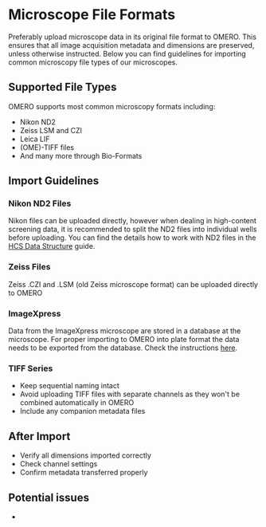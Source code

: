 # Microscope File Formats

Preferably upload microscope data in its original file format to OMERO. This ensures that all image acquisition metadata and dimensions are preserved, unless otherwise instructed. Below you can find guidelines for importing common microscopy file types of our microscopes.

## Supported File Types

OMERO supports most common microscopy formats including:

   - Nikon ND2
   - Zeiss LSM and CZI
   - Leica LIF
   - (OME)-TIFF files
   - And many more through Bio-Formats

## Import Guidelines

### Nikon ND2 Files
Nikon files can be uploaded directly, however when dealing in high-content screening data, it is recommended to split the ND2 files into individual wells before uploading. You can find the details how to work with ND2 files in the [HCS Data Structure](hcs-data.md#pre-processing-of-nikon-data) guide.

### Zeiss Files
Zeiss .CZI and .LSM (old Zeiss microscope format) can be uploaded directly to OMERO 

### ImageXpress
Data from the ImageXpress microscope are stored in a database at the microscope. For proper importing to OMERO into plate format the data needs to be exported from the database. Check the instructions [here](hcs-data.md#pre-processing-of-imagexpress-data).

### TIFF Series
- Keep sequential naming intact
- Avoid uploading TIFF files with separate channels as they won't be combined automatically in OMERO
- Include any companion metadata files

## After Import
   - Verify all dimensions imported correctly
   - Check channel settings
   - Confirm metadata transferred properly

## Potential issues
   - 